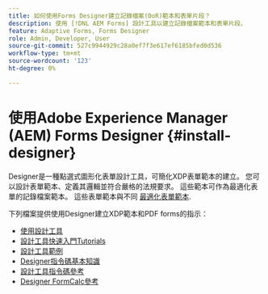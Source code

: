 ```yaml
---
title: 如何使用Forms Designer建立記錄檔案(DoR)範本和表單片段？
description: 使用 [!DNL AEM Forms] 設計工具以建立記錄檔案範本和表單片段。
feature: Adaptive Forms, Forms Designer
role: Admin, Developer, User
source-git-commit: 527c9944929c28a0ef7f3e617ef6185bfed0d536
workflow-type: tm+mt
source-wordcount: '123'
ht-degree: 0%

---
```


# 使用Adobe Experience Manager (AEM) Forms Designer {#install-designer}

Designer是一種點選式圖形化表單設計工具，可簡化XDP表單範本的建立。 您可以設計表單範本、定義其邏輯並符合嚴格的法規要求。 這些範本可作為最適化表單的記錄檔案範本。 這些表單範本與不同 [最適化表單範本](template-editor.md).

下列檔案提供使用Designer建立XDP範本和PDF forms的指示：

+ [使用設計工具](assets/using-designer-cs.pdf)
+ [設計工具快速入門Tutorials](https://helpx.adobe.com/content/dam/help/en/experience-manager/6-5/forms/pdf/designer-quickstart.pdf)
+ [設計工具範例](https://helpx.adobe.com/content/dam/help/en/experience-manager/6-5/forms/pdf/designer-samples.pdf)
+ [Designer指令碼基本知識](https://helpx.adobe.com/content/dam/help/en/experience-manager/6-5/forms/pdf/scripting-basics.pdf)
+ [設計工具指令碼參考](https://helpx.adobe.com/content/dam/help/en/experience-manager/6-5/forms/pdf/scripting-reference.pdf)
+ [Designer FormCalc參考](https://helpx.adobe.com/content/dam/help/en/experience-manager/6-5/forms/pdf/formcalc-reference.pdf)
